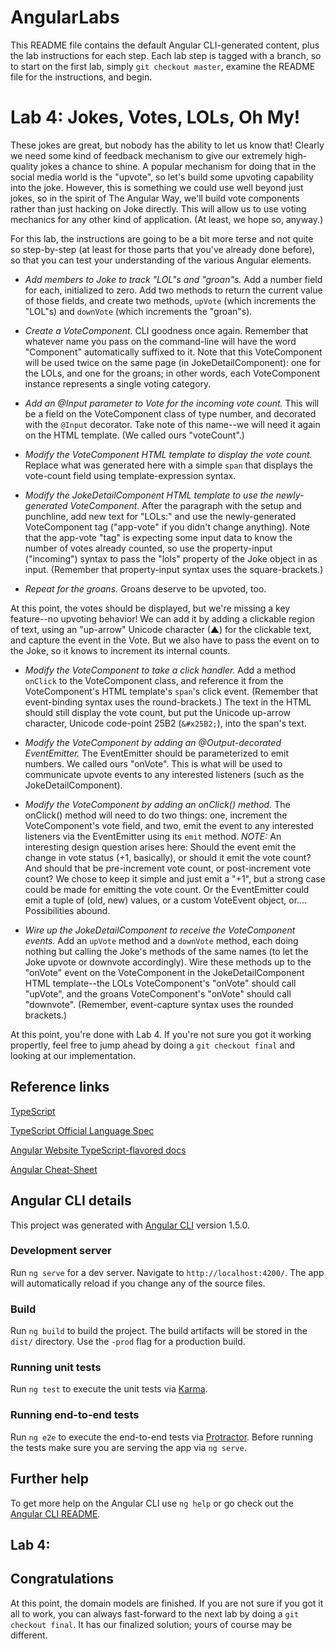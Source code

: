 # AngularLabs

This README file contains the default Angular CLI-generated content, plus the lab instructions for each step. Each lab step is tagged with a branch, so to start on the first lab, simply `git checkout master`, examine the README file for the instructions, and begin.

# Lab 4: Jokes, Votes, LOLs, Oh My!

These jokes are great, but nobody has the ability to let us know that! Clearly we need some kind of feedback mechanism to give our extremely high-quality jokes a chance to shine. A popular mechanism for doing that in the social media world is the "upvote", so let's build some upvoting capability into the joke. However, this is something we could use well beyond just jokes, so in the spirit of The Angular Way, we'll build vote components rather than just hacking on Joke directly. This will allow us to use voting mechanics for any other kind of application. (At least, we hope so, anyway.)

For this lab, the instructions are going to be a bit more terse and not quite so step-by-step (at least for those parts that you've already done before), so that you can test your understanding of the various Angular elements.

* *Add members to Joke to track "LOL"s and "groan"s.* Add a number field for each, initialized to zero. Add two methods to return the current value of those fields, and create two methods, `upVote` (which increments the "LOL"s) and `downVote` (which increments the "groan"s).

* *Create a VoteComponent.* CLI goodness once again. Remember that whatever name you pass on the command-line will have the word "Component" automatically suffixed to it. Note that this VoteComponent will be used twice on the same page (in JokeDetailComponent): one for the LOLs, and one for the groans; in other words, each VoteComponent instance represents a single voting category.

* *Add an @Input parameter to Vote for the incoming vote count.* This will be a field on the VoteComponent class of type number, and decorated with the `@Input` decorator. Take note of this name--we will need it again on the HTML template. (We called ours "voteCount".)

* *Modify the VoteComponent HTML template to display the vote count.* Replace what was generated here with a simple `span` that displays the vote-count field using template-expression syntax.

* *Modify the JokeDetailComponent HTML template to use the newly-generated VoteComponent.* After the paragraph with the setup and punchline, add new text for "LOLs:" and use the newly-generated VoteComponent tag ("app-vote" if you didn't change anything). Note that the app-vote "tag" is expecting some input data to know the number of votes already counted, so use the property-input ("incoming") syntax to pass the "lols" property of the Joke object in as input. (Remember that property-input syntax uses the square-brackets.)

* *Repeat for the groans.* Groans deserve to be upvoted, too.

At this point, the votes should be displayed, but we're missing a key feature--no upvoting behavior! We can add it by adding a clickable region of text, using an "up-arrow" Unicode character (&#x25B2;) for the clickable text, and capture the event in the Vote. But we also have to pass the event on to the Joke, so it knows to increment its internal counts.

* *Modify the VoteComponent to take a click handler.* Add a method `onClick` to the VoteComponent class, and reference it from the VoteComponent's HTML template's `span`'s click event. (Remember that event-binding syntax uses the round-brackets.) The text in the HTML should still display the vote count, but put the Unicode up-arrow character, Unicode code-point 25B2 (`&#x25B2;`), into the span's text.

* *Modify the VoteComponent by adding an @Output-decorated EventEmitter.* The EventEmitter should be parameterized to emit numbers. We called ours "onVote". This is what will be used to communicate upvote events to any interested listeners (such as the JokeDetailComponent).

* *Modify the VoteComponent by adding an onClick() method.* The onClick() method will need to do two things: one, increment the VoteComponent's vote field, and two, emit the event to any interested listeners via the EventEmitter using its `emit` method. *NOTE:* An interesting design question arises here: Should the event emit the change in vote status (+1, basically), or should it emit the vote count? And should that be pre-increment vote count, or post-increment vote count? We chose to keep it simple and just emit a "+1", but a strong case could be made for emitting the vote count. Or the EventEmitter could emit a tuple of (old, new) values, or a custom VoteEvent object, or.... Possibilities abound.

* *Wire up the JokeDetailComponent to receive the VoteComponent events.* Add an `upVote` method and a `downVote` method, each doing nothing but calling the Joke's methods of the same names (to let the Joke upvote or downvote accordingly). Wire these methods up to the "onVote" event on the VoteComponent in the JokeDetailComponent HTML template--the LOLs VoteComponent's "onVote" should call "upVote", and the groans VoteComponent's "onVote" should call "downvote". (Remember, event-capture syntax uses the rounded brackets.)

At this point, you're done with Lab 4. If you're not sure you got it working propertly, feel free to jump ahead by doing a `git checkout final` and looking at our implementation.

## Reference links

[TypeScript](https://github.com/Microsoft/TypeScript)

[TypeScript Official Language Spec](https://github.com/Microsoft/TypeScript/tree/2.1/doc)

[Angular Website TypeScript-flavored docs](https://angular.io/docs/ts/latest/)

[Angular Cheat-Sheet](https://angular.io/docs/ts/latest/guide/cheatsheet.html)

## Angular CLI details

This project was generated with [Angular CLI](https://github.com/angular/angular-cli) version 1.5.0.

### Development server
Run `ng serve` for a dev server. Navigate to `http://localhost:4200/`. The app will automatically reload if you change any of the source files.

### Build

Run `ng build` to build the project. The build artifacts will be stored in the `dist/` directory. Use the `-prod` flag for a production build.

### Running unit tests

Run `ng test` to execute the unit tests via [Karma](https://karma-runner.github.io).

### Running end-to-end tests

Run `ng e2e` to execute the end-to-end tests via [Protractor](http://www.protractortest.org/).
Before running the tests make sure you are serving the app via `ng serve`.

## Further help

To get more help on the Angular CLI use `ng help` or go check out the [Angular CLI README](https://github.com/angular/angular-cli/blob/master/README.md).


## Lab 4: 



## Congratulations

At this point, the domain models are finished. If you are not sure if you got it all to work, you can always fast-forward to the next lab by doing a `git checkout final`. It has our finalized solution; yours of course may be different.

